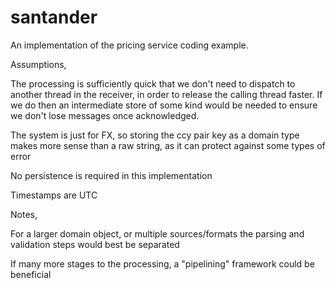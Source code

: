 # santander

An implementation of the pricing service coding example.


Assumptions,

The processing is sufficiently quick that we don't need to dispatch to another thread in the receiver, in order
to release the calling thread faster.  If we do then an intermediate store of some kind would be needed to ensure we don't
lose messages once acknowledged.

The system is just for FX, so storing the ccy pair key as a domain type makes more sense than a raw string, as it
can protect against some types of error

No persistence is required in this implementation

Timestamps are UTC


Notes,

For a larger domain object, or multiple sources/formats the parsing and validation steps would best be separated

If many more stages to the processing, a "pipelining" framework could be beneficial
